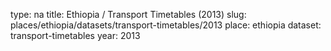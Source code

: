 type: na
title: Ethiopia / Transport Timetables (2013)
slug: places/ethiopia/datasets/transport-timetables/2013
place: ethiopia
dataset: transport-timetables
year: 2013
